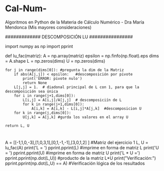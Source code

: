 # Cal-Num-


Algoritmos en Python de la Materia de Cálculo Numérico - Dra María Mendonca (Mis mayores consideraciones)



############# DESCOMPOSICIÓN LU ################



import numpy as np
import pprint


def lu_fac(matriz):
    A = np.array(matriz)
    epsilon = np.finfo(np.float).eps
    dims = A.shape
    L = np.zeros(dims)
    U = np.zeros(dims)
    
    for j in range(dims[0]): #pregunta la dim de la Matriz
        if abs(A[j,j]) < epsilon:   #descomposición por pivote 
            print('ERROR: pivote nulo')
            return None
        L[j,j] = 1.  # diadonal principal de L con 1, para que la descomposición sea única
        for i in range(j+1,dims[0]):
            L[i,j] = A[i,j]/A[j,j]  # descomposiciín de L
            for k in range(j+1,dims[0]):
                A[i,k] = A[i,k] - L[i,j]*A[j,k]  #descomposicion U
        for k in range(j,dims[0]):
            U[j,k] = A[j,k] #gurda los valores en el array U
    
    return L, U

# 

A = [[-1,1,0,-3],[1,0,3,1],[0,1,-1,-1],[3,0,1,2] ] #Matriz del ejercicio 1
L, U = lu_fac(A)
print('L = ')
pprint.pprint(L) #imprime en forma de matriz L
print('U = ')
pprint.pprint(U) #imprime en forma de matriz U
print('L * U =')
pprint.pprint(np.dot(L,U)) #producto de la matriz L*U
print("Verificación:")
pprint.pprint(np.dot(L,U) == A) #Verificación lógica de los resultados
